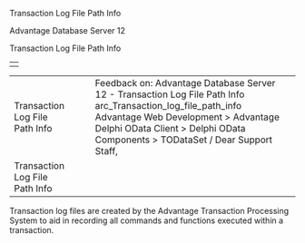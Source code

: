 Transaction Log File Path Info




Advantage Database Server 12  

Transaction Log File Path Info

|  |
| --- |
|  |

|  |  |  |  |  |
| --- | --- | --- | --- | --- |
| Transaction Log File Path Info |  |  | Feedback on: Advantage Database Server 12 - Transaction Log File Path Info arc\_Transaction\_log\_file\_path\_info Advantage Web Development > Advantage Delphi OData Client > Delphi OData Components > TODataSet / Dear Support Staff, |  |
| Transaction Log File Path Info |  |  |  |  |

Transaction log files are created by the Advantage Transaction Processing System to aid in recording all commands and functions executed within a transaction.